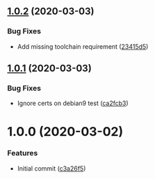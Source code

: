 ## [1.0.2](https://github.com/mongodb-ansible-roles/ansible-role-php-toolchain/compare/v1.0.1...v1.0.2) (2020-03-03)


### Bug Fixes

* Add missing toolchain requirement ([23415d5](https://github.com/mongodb-ansible-roles/ansible-role-php-toolchain/commit/23415d57e5c35eec41fb9da05f671db76a94fb95))

## [1.0.1](https://github.com/mongodb-ansible-roles/ansible-role-php-toolchain/compare/v1.0.0...v1.0.1) (2020-03-03)


### Bug Fixes

* Ignore certs on debian9 test ([ca2fcb3](https://github.com/mongodb-ansible-roles/ansible-role-php-toolchain/commit/ca2fcb30dc64fd68b3d02a216e79d104a7e05a9c))

# 1.0.0 (2020-03-02)


### Features

* Initial commit ([c3a26f5](https://github.com/mongodb-ansible-roles/ansible-role-php-toolchain/commit/c3a26f50d47df5ef7843116bc0ba31d108c186e5))
